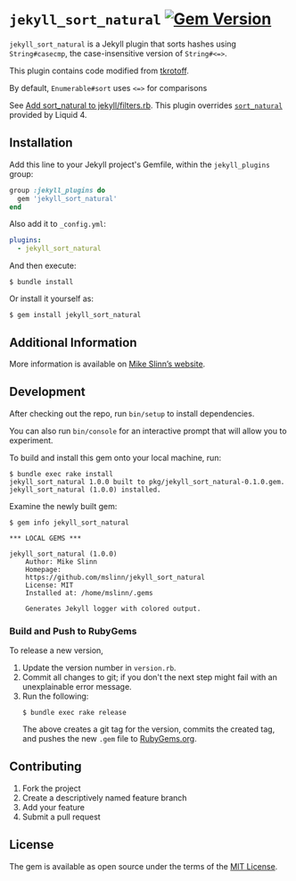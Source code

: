 `jekyll_sort_natural`
[![Gem Version](https://badge.fury.io/rb/jekyll_sort_natural.svg)](https://badge.fury.io/rb/jekyll_sort_natural)
===========

`jekyll_sort_natural` is a Jekyll plugin that sorts hashes using `String#casecmp`, the case-insensitive version of `String#<=>`.

This plugin contains code modified from [tkrotoff](https://github.com/tkrotoff/osteo15.com/blob/b0c8bf66a75fe8b52ef38d94e5f5e1c9469c1957/_plugins/filters.rb#L13-L18).

By default, `Enumerable#sort` uses `<=>` for comparisons

See [Add sort_natural to jekyll/filters.rb](https://github.com/jekyll/jekyll/issues/6290).
This plugin overrides [`sort_natural`](https://shopify.github.io/liquid/filters/sort_natural/) provided by Liquid 4.


## Installation

Add this line to your Jekyll project's Gemfile, within the `jekyll_plugins` group:

```ruby
group :jekyll_plugins do
  gem 'jekyll_sort_natural'
end
```

Also add it to `_config.yml`:
```yaml
plugins:
  - jekyll_sort_natural
```

And then execute:

    $ bundle install

Or install it yourself as:

    $ gem install jekyll_sort_natural


## Additional Information
More information is available on
[Mike Slinn&rsquo;s website](https://www.mslinn.com/blog/2020/10/03/jekyll-plugins.html).


## Development

After checking out the repo, run `bin/setup` to install dependencies.

You can also run `bin/console` for an interactive prompt that will allow you to experiment.


To build and install this gem onto your local machine, run:
```shell
$ bundle exec rake install
jekyll_sort_natural 1.0.0 built to pkg/jekyll_sort_natural-0.1.0.gem.
jekyll_sort_natural (1.0.0) installed.
```

Examine the newly built gem:
```shell
$ gem info jekyll_sort_natural

*** LOCAL GEMS ***

jekyll_sort_natural (1.0.0)
    Author: Mike Slinn
    Homepage:
    https://github.com/mslinn/jekyll_sort_natural
    License: MIT
    Installed at: /home/mslinn/.gems

    Generates Jekyll logger with colored output.
```


### Build and Push to RubyGems
To release a new version,
  1. Update the version number in `version.rb`.
  2. Commit all changes to git; if you don't the next step might fail with an unexplainable error message.
  3. Run the following:
     ```shell
     $ bundle exec rake release
     ```
     The above creates a git tag for the version, commits the created tag,
     and pushes the new `.gem` file to [RubyGems.org](https://rubygems.org).


## Contributing

1. Fork the project
2. Create a descriptively named feature branch
3. Add your feature
4. Submit a pull request


## License

The gem is available as open source under the terms of the [MIT License](https://opensource.org/licenses/MIT).
